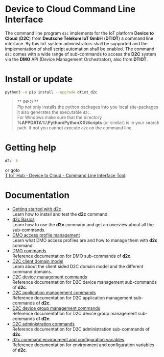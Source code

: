 # Device to Cloud Command Line Interface
The command line program ```d2c``` implements for the IoT platform **Device to Cloud** (**D2C**) from **Deutsche Telekom IoT GmbH** (**DTIOT**) a command line interface. By this IoT system administrators shall be supported and the implementation of shell script automation shall be enabled.  The command ```d2c``` comes with a wide range of sub-commands to access the **D2C** system via the **DMO** API (Device Management Orchestrator), also from **DTIOT**.  

# Install or update
```bash
python3 -m pip install --upgrade dtiot_d2c
```
  
> ** INFO **  
> Pip not only installs the python packages into you local site-packages it also generates the executable ```d2c```.  
> For Windows make sure that the directory **%APPDATA%\Python\PythonXX\Scripts** (or similar) is in your search path. If not you cannot execute ```d2c``` on the command line.  
  
# Getting help
```bash
d2c -h
```
or goto  
[T IoT Hub - Device to Cloud - Command Line Interface Tool](https://myiot-d.com/docs/device-to-cloud/command-line-interface/about/).  
  
# Documentation
- [Getting started with d2c](https://myiot-d.com/docs/device-to-cloud/command-line-interface/getting-started/)</br>
  Learn how to install and test the **d2c** command.
- [d2c Basics](https://myiot-d.com/docs/device-to-cloud/command-line-interface/basics/)</br>
  Learn how to use the **d2c** command and get an overview about all the sub-commands.
- [DMO access profile management](https://myiot-d.com/docs/device-to-cloud/command-line-interface/dmo-access-profiles-management/)</br>
  Learn what DMO access profiles are and how to manage them with **d2c** command.
- [DMO commands](https://myiot-d.com/docs/device-to-cloud/command-line-interface/dmo-commands/)</br>
  Reference documentation for DMO sub-commands of **d2c**.
- [D2C client domain model](https://myiot-d.com/docs/device-to-cloud/command-line-interface/d2c-client-domain-model/)</br>
  Learn about the client sided D2C domain model and the different command domains.
- [D2C device management commands](.https://myiot-d.com/docs/device-to-cloud/command-line-interface/device-commands/)</br>
  Reference documentation for D2C device management sub-commands of **d2c**.
- [D2C application management commands](https://myiot-d.com/docs/device-to-cloud/command-line-interface/application-commands/)</br>
  Reference documentation for D2C application management sub-commands of **d2c**.
- [D2C device group management commands](https://myiot-d.com/docs/device-to-cloud/command-line-interface/device-group-commands/)</br>
  Reference documentation for D2C device group management sub-commands of **d2c**.
- [D2C administration commands](https://myiot-d.com/docs/device-to-cloud/command-line-interface/administration-commands/)</br>
  Reference documentation for D2C administration sub-commands of **d2c**.
- [d2c command environment and configuration variables](https://myiot-d.com/docs/device-to-cloud/command-line-interface/tips/)</br>
  Reference documentation for environment and configuration variables of **d2c**.



